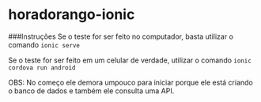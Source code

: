 # horadorango-ionic

###Instruções
Se o teste for ser feito no computador, basta utilizar o comando ```ionic serve```

Se o teste for ser feito em um celular de verdade, utilizar o comando ```ionic cordova run android```

OBS: No começo ele demora umpouco para iniciar porque ele está criando o banco de dados e também ele consulta uma API.
